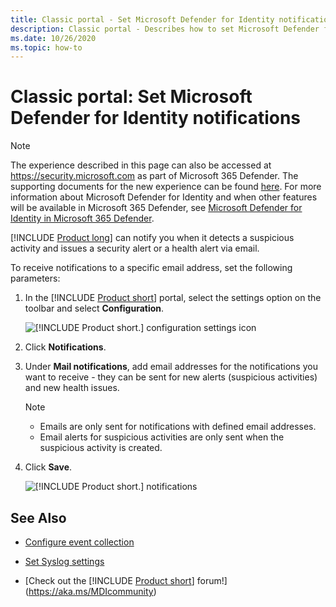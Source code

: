 ```yaml
---
title: Classic portal - Set Microsoft Defender for Identity notifications
description: Classic portal - Describes how to set Microsoft Defender for Identity security alerts so you are notified when suspicious activities are detected.
ms.date: 10/26/2020
ms.topic: how-to
---
```


# Classic portal: Set Microsoft Defender for Identity notifications

> [!NOTE]
> The experience described in this page can also be accessed at <https://security.microsoft.com> as part of Microsoft 365 Defender. The supporting documents for the new experience can be found [here](/microsoft-365/security/defender-identity/notifications). For more information about Microsoft Defender for Identity and when other features will be available in Microsoft 365 Defender, see [Microsoft Defender for Identity in Microsoft 365 Defender](defender-for-identity-in-microsoft-365-defender.md).

[!INCLUDE [Product long](includes/product-long.md)] can notify you when it detects a suspicious activity and issues a security alert or a health alert via email.

To receive notifications to a specific email address, set the following parameters:

1. In the [!INCLUDE [Product short](includes/product-short.md)] portal, select the settings option on the toolbar and select **Configuration**.

    ![[!INCLUDE [Product short.](includes/product-short.md)] configuration settings icon](media/config-menu.png)

1. Click **Notifications**.
1. Under **Mail notifications**, add email addresses for the notifications you want to receive - they can be sent for new alerts (suspicious activities) and new health issues.

    > [!NOTE]
    >
    > - Emails are only sent for notifications with defined email addresses.
    > - Email alerts for suspicious activities are only sent when the suspicious activity is created.

1. Click **Save**.

    ![[!INCLUDE [Product short.](includes/product-short.md)] notifications](media/notifications.png)

## See Also

- [Configure event collection](configure-event-collection.md)

- [Set Syslog settings](setting-syslog.md)
- [Check out the [!INCLUDE [Product short](includes/product-short.md)] forum!](<https://aka.ms/MDIcommunity>)
